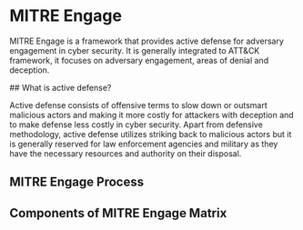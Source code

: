 # MITRE Engage

MITRE Engage is a framework that provides active defense for adversary engagement in cyber security. It is generally integrated to ATT&CK framework, it focuses on adversary engagement, areas of denial and deception.

## What is active defense?

Active defense consists of offensive terms to slow down or outsmart malicious actors and making it more costly for attackers with deception and to make defense less costly in cyber security. Apart from defensive methodology, active defense utilizes striking back to malicious actors but it is generally reserved for law enforcement agencies and military as they have the necessary resources and authority on their disposal.

## MITRE Engage Process



## Components of MITRE Engage Matrix

